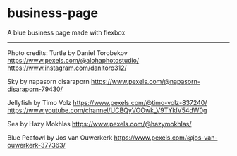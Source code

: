 # business-page

A blue business page made with flexbox 




-------------------------------------------

Photo credits:
Turtle by Daniel Torobekov
https://www.pexels.com/@alohaphotostudio/
https://www.instagram.com/danitoro312/

Sky by napasorn disaraporn
https://www.pexels.com/@napasorn-disaraporn-79430/

Jellyfish by Timo Volz
https://www.pexels.com/@timo-volz-837240/
https://www.youtube.com/channel/UCBQyVOOwk_V9TYkIV54dW0g

Sea by Hazy Mokhlas
https://www.pexels.com/@hazymokhlas/

Blue Peafowl by Jos van Ouwerkerk
https://www.pexels.com/@jos-van-ouwerkerk-377363/
